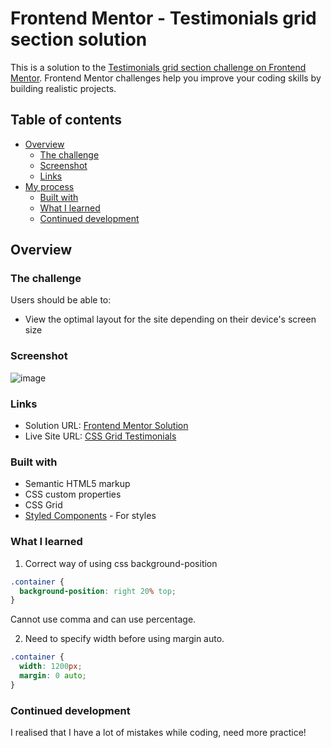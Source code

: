 # Frontend Mentor - Testimonials grid section solution

This is a solution to the [Testimonials grid section challenge on Frontend Mentor](https://www.frontendmentor.io/challenges/testimonials-grid-section-Nnw6J7Un7). Frontend Mentor challenges help you improve your coding skills by building realistic projects. 

## Table of contents

- [Overview](#overview)
  - [The challenge](#the-challenge)
  - [Screenshot](#screenshot)
  - [Links](#links)
- [My process](#my-process)
  - [Built with](#built-with)
  - [What I learned](#what-i-learned)
  - [Continued development](#continued-development)


## Overview

### The challenge

Users should be able to:

- View the optimal layout for the site depending on their device's screen size

### Screenshot

![image](https://github.com/ich-bin-boi-de-cambridge/CSS-Grid-Testimonials-Project/blob/main/Frontend%20Mentor%20Testimonials%20CSS%20Grid%20ScreenShot.png)

### Links

- Solution URL: [Frontend Mentor Solution](https://your-solution-url.com)
- Live Site URL: [CSS Grid Testimonials](https://affectionate-tesla-97ce0c.netlify.app/)


### Built with

- Semantic HTML5 markup
- CSS custom properties
- CSS Grid
- [Styled Components](https://styled-components.com/) - For styles



### What I learned
1. Correct way of using css background-position
```css
.container {
  background-position: right 20% top;
}
```
Cannot use comma and can use percentage.


2. Need to specify width before using margin auto.
```css
.container {
  width: 1200px;
  margin: 0 auto;
}
```

### Continued development
I realised that I have a lot of mistakes while coding, need more practice!

